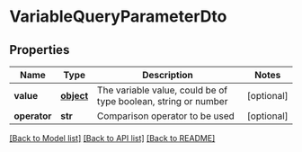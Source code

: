# VariableQueryParameterDto

## Properties
Name | Type | Description | Notes
------------ | ------------- | ------------- | -------------
**value** | [**object**](.md) | The variable value, could be of type boolean, string or number | [optional] 
**operator** | **str** | Comparison operator to be used | [optional] 

[[Back to Model list]](../README.md#documentation-for-models) [[Back to API list]](../README.md#documentation-for-api-endpoints) [[Back to README]](../README.md)


